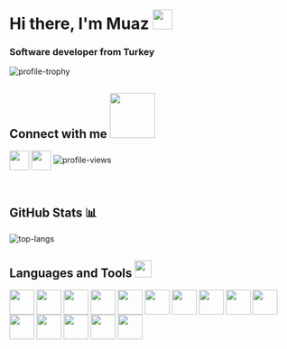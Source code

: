 # Hi there, I'm Muaz <img src = "https://raw.githubusercontent.com/MartinHeinz/MartinHeinz/master/wave.gif" width = 35px> </h1>
### Software developer from Turkey
![profile-trophy](https://github-profile-trophy.vercel.app/?username=muazmemis&theme=onedark "Muaz Memis")

## Connect with me <img src='https://raw.githubusercontent.com/ShahriarShafin/ShahriarShafin/main/Assets/handshake.gif' width="80px">
<a href = 'https://linkedin.com/in/muazmemis'> <img width = '35px' align= 'center' src="https://raw.githubusercontent.com/rahulbanerjee26/githubAboutMeGenerator/main/icons/linked-in-alt.svg"/></a>  <a href = 'https://discord.gg/muazmemis#9397'> <img width = '35px' align= 'center' src="https://raw.githubusercontent.com/rahulbanerjee26/githubAboutMeGenerator/main/icons/discord.svg"/></a>
![profile-views](https://komarev.com/ghpvc/?username=muazmemis&label=Profile%20views&color=0e75b6&style=flat "Profile Views")

<br>

## GitHub Stats 📊
![top-langs](https://github-readme-stats.vercel.app/api/top-langs/?username=muazmemis&hide=python&layout=compact&show_icons=true&theme=tokyonight "Muaz Memis")

## Languages and Tools <img src = "https://media2.giphy.com/media/QssGEmpkyEOhBCb7e1/giphy.gif?cid=ecf05e47a0n3gi1bfqntqmob8g9aid1oyj2wr3ds3mg700bl&rid=giphy.gif" width = 30px>
<p>  
<img width ='44px' align='center' src ='https://raw.githubusercontent.com/rahulbanerjee26/githubAboutMeGenerator/main/icons/java.svg'>
<img width ='44px' align='center' src ='https://raw.githubusercontent.com/rahulbanerjee26/githubAboutMeGenerator/main/icons/spring.svg'>
<img width ='44px' align='center' src ='https://raw.githubusercontent.com/rahulbanerjee26/githubAboutMeGenerator/main/icons/csharp.svg'>
<img width ='44px' align='center' src ='https://raw.githubusercontent.com/rahulbanerjee26/githubAboutMeGenerator/main/icons/reactjs.svg'>
<img width ='44px' align='center' src ='https://raw.githubusercontent.com/rahulbanerjee26/githubAboutMeGenerator/main/icons/docker.svg'>
<img width ='44px' align='center' src ='https://raw.githubusercontent.com/rahulbanerjee26/githubAboutMeGenerator/main/icons/elasticsearch.svg'>
<img width ='44px' align='center' src ='https://raw.githubusercontent.com/rahulbanerjee26/githubAboutMeGenerator/main/icons/redis.svg'>
<img width ='44px' align='center' src ='https://raw.githubusercontent.com/rahulbanerjee26/githubAboutMeGenerator/main/icons/kafka.svg'>
<img width ='44px' align='center' src ='https://raw.githubusercontent.com/rahulbanerjee26/githubAboutMeGenerator/main/icons/rabbitmq.svg'>
<img width ='44px' align='center' src ='https://raw.githubusercontent.com/rahulbanerjee26/githubAboutMeGenerator/main/icons/postgresql.svg'>
<img width ='44px' align='center' src ='https://raw.githubusercontent.com/rahulbanerjee26/githubAboutMeGenerator/main/icons/graphql.svg'>
<img width ='44px' align='center' src ='https://raw.githubusercontent.com/rahulbanerjee26/githubAboutMeGenerator/main/icons/heroku.svg'>
<img width ='44px' align='center' src ='https://raw.githubusercontent.com/rahulbanerjee26/githubAboutMeGenerator/main/icons/postman.svg'>
<img width ='44px' align='center' src ='https://raw.githubusercontent.com/rahulbanerjee26/githubAboutMeGenerator/main/icons/git.svg'>  
<img width ='44px' align='center' src ='https://raw.githubusercontent.com/rahulbanerjee26/githubAboutMeGenerator/main/icons/unity.svg'>
</p>
